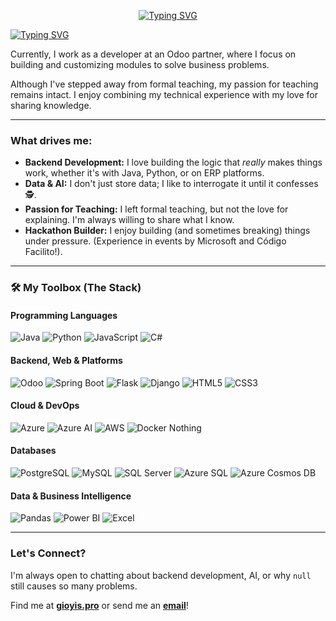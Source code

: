 <div align="center">

[![Typing SVG](https://readme-typing-svg.demolab.com?font=Google+Sans+Code&weight=500&size=30&duration=3000&pause=1000&color=7AA2F7&center=true&vCenter=true&multiline=true&width=200&height=65&lines=Gi0yis...%F0%9F%98%9C)](https://git.io/typing-svg)

</div>

[![Typing SVG](https://readme-typing-svg.demolab.com?font=Google+Sans+Code&size=30&duration=1000&pause=1000&color=00FF00&vCenter=true&multiline=true&repeat=false&width=825&height=250&lines=gi0yis%40github%3Aprofile%24+Welcome+to+my+profile!;%3E+Loading+information...;%3E+Developer+%7C+Educator+%7C+AI+Enthusiast;%3E+Hi%2C+I'm+Giovanni.+Explore+my+projects!;%3E+Scroll+down+to+learn+more+about+me+%E2%AC%87%EF%B8%8F;gi0yis%40github%3Aprofile%24)](https://git.io/typing-svg)

Currently, I work as a developer at an Odoo partner, where I focus on building and customizing modules to solve business problems.

Although I've stepped away from formal teaching, my passion for teaching remains intact. I enjoy combining my technical experience with my love for sharing knowledge.

---

### What drives me:

* **Backend Development:** I love building the logic that *really* makes things work, whether it's with Java, Python, or on ERP platforms.
* **Data & AI:** I don't just store data; I like to interrogate it until it confesses 🕵.
* **Passion for Teaching:** I left formal teaching, but not the love for explaining. I'm always willing to share what I know.
* **Hackathon Builder:** I enjoy building (and sometimes breaking) things under pressure. (Experience in events by Microsoft and Código Facilito!).

---

### 🛠️ My Toolbox (The Stack)

#### Programming Languages
![Java](https://img.shields.io/badge/Java-Advanced-222?style=flat-square&logo=openjdk&logoColor=white)
![Python](https://img.shields.io/badge/Python-Intermediate-222?style=flat-square&logo=python&logoColor=white)
![JavaScript](https://img.shields.io/badge/JavaScript-Intermediate-222?style=flat-square&logo=javascript&logoColor=white)
![C#](https://img.shields.io/badge/C%23-Basic-222?style=flat-square&logo=c-sharp&logoColor=white)

#### Backend, Web & Platforms
![Odoo](https://img.shields.io/badge/Odoo-222?style=flat-square&logo=odoo&logoColor=white)
![Spring Boot](https://img.shields.io/badge/Spring_Boot-222?style=flat-square&logo=spring-boot&logoColor=white)
![Flask](https://img.shields.io/badge/Flask-222?style=flat-square&logo=flask&logoColor=white)
![Django](https://img.shields.io/badge/Django-222?style=flat-square&logo=django&logoColor=white)
![HTML5](https://img.shields.io/badge/HTML5-222?style=flat-square&logo=html5&logoColor=white)
![CSS3](https://img.shields.io/badge/CSS3-222?style=flat-square&logo=css3&logoColor=white)

#### Cloud & DevOps
![Azure](https://img.shields.io/badge/Azure-222?style=flat-square&logo=microsoft-azure&logoColor=white)
![Azure AI](https://img.shields.io/badge/Azure_AI_Services-222?style=flat-square&logo=microsoft-azure&logoColor=white)
![AWS](https://img.shields.io/badge/AWS-222?style=flat-square&logo=amazon-aws&logoColor=white)
![Docker](https://img.shields.io/badge/Docker-222?style=flat-square&logo=docker&logoColor=white)
Nothing 
#### Databases
![PostgreSQL](https://img.shields.io/badge/PostgreSQL-222?style=flat-square&logo=postgresql&logoColor=white)
![MySQL](https://img.shields.io/badge/MySQL-222?style=flat-square&logo=mysql&logoColor=white)
![SQL Server](https://img.shields.io/badge/SQL_Server-222?style=flat-square&logo=microsoft-sql-server&logoColor=white)
![Azure SQL](https://img.shields.io/badge/Azure_SQL-222?style=flat-square&logo=microsoft-azure&logoColor=white)
![Azure Cosmos DB](https://img.shields.io/badge/Cosmos_DB-222?style=flat-square&logo=azure-cosmos-db&logoColor=white)

#### Data & Business Intelligence
![Pandas](https://img.shields.io/badge/Pandas-222?style=flat-square&logo=pandas&logoColor=white)
![Power BI](https://img.shields.io/badge/Power_BI-222?style=flat-square&logo=power-bi&logoColor=white)
![Excel](https://img.shields.io/badge/Advanced_Excel-222?style=flat-square&logo=microsoft-excel&logoColor=white)

---

### Let's Connect?

I'm always open to chatting about backend development, AI, or why `null` still causes so many problems.

Find me at [**gioyis.pro**](https://gioyis.pro) or send me an [**email**](mailto:giovanni.lpz.garcia@gmail.com)!
